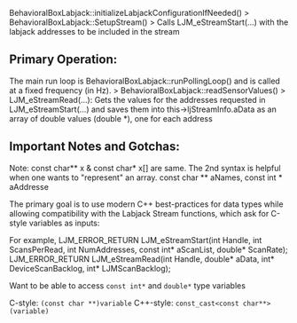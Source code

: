 
 
BehavioralBoxLabjack::initializeLabjackConfigurationIfNeeded()
	> BehavioralBoxLabjack::SetupStream()
		> Calls LJM_eStreamStart(...) with the labjack addresses to be included in the stream


## Primary Operation:
The main run loop is BehavioralBoxLabjack::runPollingLoop() and is called at a fixed frequency (in Hz).
	> BehavioralBoxLabjack::readSensorValues()
		> LJM_eStreamRead(...): Gets the values for the addresses requested in LJM_eStreamStart(...) and saves them into this->ljStreamInfo.aData as an array of double values (double *), one for each address


## Important Notes and Gotchas:

Note: const char** x & const char* x[] are same. The 2nd syntax is helpful when one wants to "represent" an array.
const char ** aNames, const int * aAddresse

The primary goal is to use modern C++ best-practices for data types while allowing compatibility with the Labjack Stream functions, which ask for C-style variables as inputs:

For example, 
	LJM_ERROR_RETURN LJM_eStreamStart(int Handle, int ScansPerRead, int NumAddresses, const int* aScanList, double* ScanRate);
	LJM_ERROR_RETURN LJM_eStreamRead(int Handle, double* aData, int* DeviceScanBacklog, int* LJMScanBacklog);


Want to be able to access `const int*` and `double*` type variables

C-style: `(const char **)variable`
C++-style: `const_cast<const char**>(variable)`

